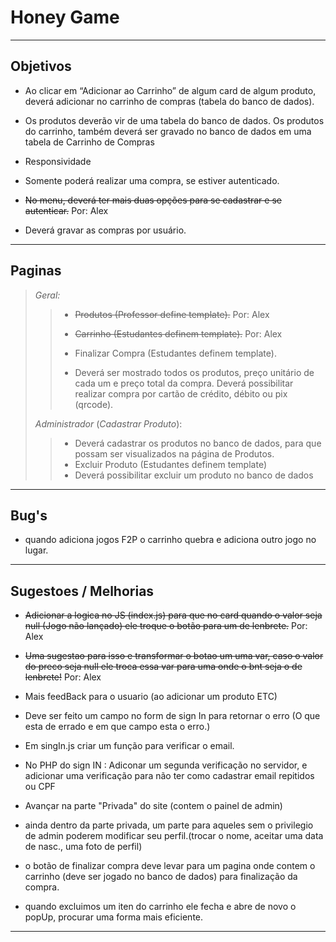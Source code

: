 # Honey Game

---

## Objetivos

- Ao clicar em “Adicionar ao Carrinho” de algum card de algum produto, deverá adicionar no carrinho de compras (tabela do banco de dados).

- Os produtos deverão vir de uma tabela do banco de  dados. Os produtos do carrinho, também deverá ser gravado no banco de dados em uma tabela de Carrinho de Compras

- Responsividade

- Somente poderá realizar uma compra, se estiver autenticado.

- ~~No menu, deverá ter mais duas opções para se cadastrar e se autenticar.~~ Por: Alex

- Deverá gravar as compras por usuário.

---

## Paginas

>*Geral:*
>
>> - ~~Produtos (Professor define template).~~ Por: Alex
>>
>> - ~~Carrinho (Estudantes definem template).~~ Por: Alex
>>
>> - Finalizar Compra (Estudantes definem template).
>>
>> - Deverá ser mostrado todos os produtos, preço unitário de cada um e preço total da compra. Deverá possibilitar realizar compra por cartão de crédito, débito ou pix (qrcode).
>
> *Administrador* (*Cadastrar Produto*):
>
>> - Deverá cadastrar os produtos no banco de dados, para que possam ser visualizados na página de Produtos.
>> - Excluir Produto (Estudantes definem template)
>> - Deverá possibilitar excluir um produto no banco de dados

---

## Bug's

- quando adiciona jogos F2P o carrinho quebra e adiciona outro jogo no lugar.

---

## Sugestoes / Melhorias

- ~~Adicionar a logica no JS (index.js) para que no card quando o valor seja null (Jogo não lançado) ele troque o botão para um de lenbrete.~~ Por: Alex

- ~~Uma sugestao para isso e transformar o botao um uma var, caso o valor do preco seja null ele troca essa var para uma onde o bnt seja o de lenbrete!~~ Por: Alex

- Mais feedBack para o usuario (ao adicionar um produto ETC)

- Deve ser feito um campo no form de sign In para retornar o erro (O que esta de errado e em que campo esta o erro.)

- Em singIn.js criar um função para verificar o email.

- No PHP do sign IN : Adiconar um segunda verificação no servidor, e adicionar uma verificação para não ter como cadastrar email repitidos ou CPF

- Avançar na parte "Privada" do site (contem o painel de admin)

- ainda dentro da parte privada, um parte para aqueles sem o privilegio de admin poderem modificar seu perfil.(trocar o nome, aceitar uma data de nasc., uma foto de perfil)

- o botão de finalizar compra deve levar para um pagina onde contem o carrinho (deve ser jogado no banco de dados) para finalização da compra.

- quando excluimos um iten do carrinho ele fecha e abre de novo o popUp, procurar uma forma mais eficiente.

---
